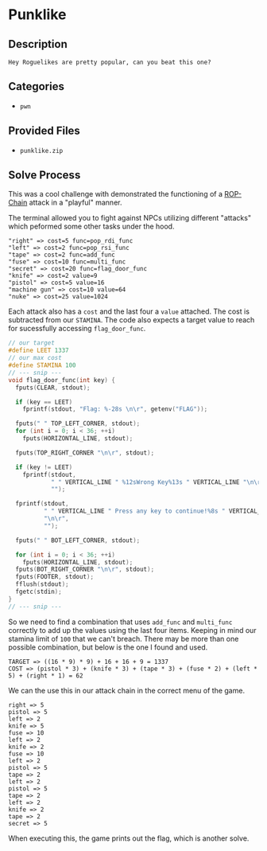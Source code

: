 # Punklike

## Description

```
Hey Roguelikes are pretty popular, can you beat this one?
```

## Categories

- `pwn`

## Provided Files

- `punklike.zip`

## Solve Process

This was a cool challenge with demonstrated the functioning of a [ROP-Chain](https://en.wikipedia.org/wiki/Return-oriented_programming#Attacks) attack in a "playful" manner.

The terminal allowed you to fight against NPCs utilizing different "attacks" which peformed some other tasks under the hood.

```plain
"right" => cost=5 func=pop_rdi_func
"left" => cost=2 func=pop_rsi_func
"tape" => cost=2 func=add_func
"fuse" => cost=10 func=multi_func
"secret" => cost=20 func=flag_door_func
"knife" => cost=2 value=9
"pistol" => cost=5 value=16
"machine gun" => cost=10 value=64
"nuke" => cost=25 value=1024
```

Each attack also has a `cost` and the last four a `value` attached. The cost is subtracted from our `STAMINA`. The code also expects a target value to reach for sucessfully accessing `flag_door_func`.

```c
// our target
#define LEET 1337
// our max cost
#define STAMINA 100
// --- snip ---
void flag_door_func(int key) {
  fputs(CLEAR, stdout);

  if (key == LEET)
    fprintf(stdout, "Flag: %-28s \n\r", getenv("FLAG"));

  fputs(" " TOP_LEFT_CORNER, stdout);
  for (int i = 0; i < 36; ++i)
    fputs(HORIZONTAL_LINE, stdout);

  fputs(TOP_RIGHT_CORNER "\n\r", stdout);

  if (key != LEET)
    fprintf(stdout,
            " " VERTICAL_LINE " %12sWrong Key%13s " VERTICAL_LINE "\n\r", "",
            "");

  fprintf(stdout,
          " " VERTICAL_LINE " Press any key to continue!%8s " VERTICAL_LINE
          "\n\r",
          "");

  fputs(" " BOT_LEFT_CORNER, stdout);

  for (int i = 0; i < 36; ++i)
    fputs(HORIZONTAL_LINE, stdout);
  fputs(BOT_RIGHT_CORNER "\n\r", stdout);
  fputs(FOOTER, stdout);
  fflush(stdout);
  fgetc(stdin);
}
// --- snip ---
```

So we need to find a combination that uses `add_func` and `multi_func` correctly to add up the values using the last four items. Keeping in mind our stamina limit of `100` that we can't breach. There may be more than one possible combination, but below is the one I found and used.

```plain
TARGET => ((16 * 9) * 9) + 16 + 16 + 9 = 1337
COST => (pistol * 3) + (knife * 3) + (tape * 3) + (fuse * 2) + (left * 5) + (right * 1) = 62
```

We can the use this in our attack chain in the correct menu of the game.

```plain
right => 5
pistol => 5
left => 2
knife => 5
fuse => 10
left => 2
knife => 2
fuse => 10
left => 2
pistol => 5
tape => 2
left => 2
pistol => 5
tape => 2
left => 2
knife => 2
tape => 2
secret => 5
```

When executing this, the game prints out the flag, which is another solve.
